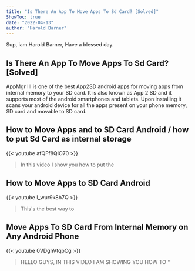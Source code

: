 ```yaml
---
title: "Is There An App To Move Apps To Sd Card? [Solved]"
ShowToc: true 
date: "2022-04-13"
author: "Harold Barner" 
---
```


Sup, iam Harold Barner, Have a blessed day.
## Is There An App To Move Apps To Sd Card? [Solved]
AppMgr III is one of the best App2SD android apps for moving apps from internal memory to your SD card. It is also known as App 2 SD and it supports most of the android smartphones and tablets. Upon installing it scans your android device for all the apps present on your phone memory, SD card and movable to SD card.

## How to Move Apps and to SD Card Android / how to put Sd Card as internal storage
{{< youtube afQFf8QIO70 >}}
>In this video I show you how to put the 

## How to Move Apps to SD Card Android
{{< youtube l_wur9k8b7Q >}}
>This's the best way to 

## Move Apps To SD Card From Internal Memory on Any Android Phone
{{< youtube 0VDghVtqpCg >}}
>HELLO GUYS, IN THIS VIDEO I AM SHOWING YOU HOW TO "

